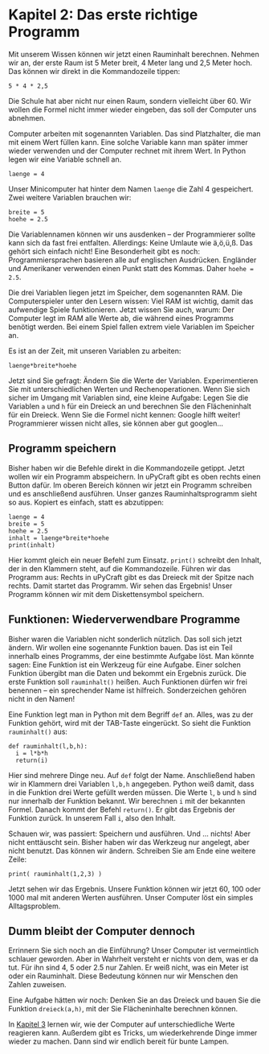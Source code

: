 # Kapitel 2: Das erste richtige Programm

Mit unserem Wissen können wir jetzt einen Rauminhalt berechnen. Nehmen wir an, der erste Raum ist 5 Meter breit, 4 Meter lang und 2,5 Meter hoch. Das können wir direkt in die Kommandozeile tippen:

```
5 * 4 * 2,5
```

Die Schule hat aber nicht nur einen Raum, sondern vielleicht über 60. Wir wollen die Formel nicht immer wieder eingeben, das soll der Computer uns abnehmen.

Computer arbeiten mit sogenannten Variablen. Das sind Platzhalter, die man mit einem Wert füllen kann. Eine solche Variable kann man später immer wieder verwenden und der Computer rechnet mit ihrem Wert. In Python legen wir eine Variable schnell an.

```
laenge = 4
```

Unser Minicomputer hat hinter dem Namen `laenge` die Zahl 4 gespeichert. Zwei weitere Variablen brauchen wir:

```
breite = 5
hoehe = 2.5
```

Die Variablennamen können wir uns ausdenken – der Programmierer sollte kann sich da fast frei entfalten. Allerdings: Keine Umlaute wie ä,ö,ü,ß. Das gehört sich einfach nicht! Eine Besonderheit gibt es noch: Programmiersprachen basieren alle auf englischen Ausdrücken. Engländer und Amerikaner verwenden einen Punkt statt des Kommas. Daher `hoehe = 2.5`.

Die drei Variablen liegen jetzt im Speicher, dem sogenannten RAM. Die Computerspieler unter den Lesern wissen: Viel RAM ist wichtig, damit das aufwendige Spiele funktionieren. Jetzt wissen Sie auch, warum: Der Computer legt im RAM alle Werte ab, die während eines Programms benötigt werden. Bei einem Spiel fallen extrem viele Variablen im Speicher an.

Es ist an der Zeit, mit unseren Variablen zu arbeiten:

```
laenge*breite*hoehe
```

Jetzt sind Sie gefragt: Ändern Sie die Werte der Variablen. Experimentieren Sie mit unterschiedlichen Werten und Rechenoperationen. Wenn Sie sich sicher im Umgang mit Variablen sind, eine kleine Aufgabe: Legen Sie die Variablen `a` und `h` für ein Dreieck an und berechnen Sie den Flächeninhalt für ein Dreieck. Wenn Sie die Formel nicht kennen: Google hilft weiter! Programmierer wissen nicht alles, sie können aber gut googlen...

## Programm speichern

Bisher haben wir die Befehle direkt in die Kommandozeile getippt. Jetzt wollen wir ein Programm abspeichern. In uPyCraft gibt es oben rechts einen Button dafür. Im oberen Bereich können wir jetzt ein Programm schreiben und es anschließend ausführen. Unser ganzes Rauminhaltsprogramm sieht so aus. Kopiert es einfach, statt es abzutippen:

```
laenge = 4
breite = 5
hoehe = 2.5
inhalt = laenge*breite*hoehe
print(inhalt)
```

Hier kommt gleich ein neuer Befehl zum Einsatz. `print()` schreibt den Inhalt, der in den Klammern steht, auf die Kommandozeile. Führen wir das Programm aus: Rechts in uPyCraft gibt es das Dreieck mit der Spitze nach rechts. Damit startet das Programm. Wir sehen das Ergebnis! Unser Programm können wir mit dem Diskettensymbol speichern.

## Funktionen: Wiederverwendbare Programme

Bisher waren die Variablen nicht sonderlich nützlich. Das soll sich jetzt ändern. Wir wollen eine sogenannte Funktion bauen. Das ist ein Teil innerhalb eines Programms, der eine bestimmte Aufgabe löst. Man könnte sagen: Eine Funktion ist ein Werkzeug für eine Aufgabe. Einer solchen Funktion übergibt man die Daten und bekommt ein Ergebnis zurück. Die erste Funktion soll `rauminhalt()` heißen. Auch Funktionen dürfen wir frei benennen – ein sprechender Name ist hilfreich. Sonderzeichen gehören nicht in den Namen!

Eine Funktion legt man in Python mit dem Begriff `def` an. Alles, was zu der Funktion gehört, wird mit der TAB-Taste eingerückt. So sieht die Funktion `rauminhalt()` aus:

```
def rauminhalt(l,b,h):
  i = l*b*h
  return(i)
```

Hier sind mehrere Dinge neu. Auf `def` folgt der Name. Anschließend haben wir in Klammern drei Variablen `l,b,h` angegeben. Python weiß damit, dass in die Funktion drei Werte gefüllt werden müssen. Die Werte `l`, `b` und `h` sind nur innerhalb der Funktion bekannt. Wir berechnen `i` mit der bekannten Formel. Danach kommt der Befehl `return()`. Er gibt das Ergebnis der Funktion zurück. In unserem Fall `i`, also den Inhalt.

Schauen wir, was passiert: Speichern und ausführen. Und ... nichts! Aber nicht enttäuscht sein. Bisher haben wir das Werkzeug nur angelegt, aber nicht benutzt. Das können wir ändern. Schreiben Sie am Ende eine weitere Zeile:

```
print( rauminhalt(1,2,3) )

```

Jetzt sehen wir das Ergebnis. Unsere Funktion können wir jetzt 60, 100 oder 1000 mal mit anderen Werten ausführen. Unser Computer löst ein simples Alltagsproblem.

## Dumm bleibt der Computer dennoch

Errinnern Sie sich noch an die Einführung? Unser Computer ist vermeintlich schlauer geworden. Aber in Wahrheit versteht er nichts von dem, was er da tut. Für ihn sind 4, 5 oder 2.5 nur Zahlen. Er weiß nicht, was ein Meter ist oder ein Rauminhalt. Diese Bedeutung können nur wir Menschen den Zahlen zuweisen.

Eine Aufgabe hätten wir noch: Denken Sie an das Dreieck und bauen Sie die Funktion `dreieck(a,h)`, mit der Sie Flächeninhalte berechnen können.

In [Kapitel 3](../lesson3/lesson3.md) lernen wir, wie der Computer auf unterschiedliche Werte reagieren kann. Außerdem gibt es Tricks, um wiederkehrende Dinge immer wieder zu machen. Dann sind wir endlich bereit für bunte Lampen.
